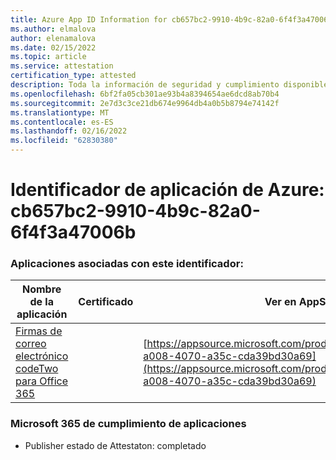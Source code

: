 ```yaml
---
title: Azure App ID Information for cb657bc2-9910-4b9c-82a0-6f4f3a47006b
ms.author: elmalova
author: elenamalova
ms.date: 02/15/2022
ms.topic: article
ms.service: attestation
certification_type: attested
description: Toda la información de seguridad y cumplimiento disponible para cb657bc2-9910-4b9c-82a0-6f4f3a47006b.
ms.openlocfilehash: 6bf2fa05cb301ae93b4a8394654ae6dcd8ab70b4
ms.sourcegitcommit: 2e7d3c3ce21db674e9964db4a0b5b8794e74142f
ms.translationtype: MT
ms.contentlocale: es-ES
ms.lasthandoff: 02/16/2022
ms.locfileid: "62830380"
---
```

# <a name="azure-app-id-cb657bc2-9910-4b9c-82a0-6f4f3a47006b"></a>Identificador de aplicación de Azure: cb657bc2-9910-4b9c-82a0-6f4f3a47006b


### <a name="apps-associated-with-this-id"></a>Aplicaciones asociadas con este identificador:
| **Nombre de la aplicación** | **Certificado** | **Ver en AppSource** |
|--------------|---------------|-----------------------|
| [Firmas de correo electrónico codeTwo para Office 365](https://docs.microsoft.com/microsoft-365-app-certification/forward/codetwo.3d2daeb9-a008-4070-a35c-cda39bd30a69) |  | [https://appsource.microsoft.com/product/office/codetwo.3d2daeb9-a008-4070-a35c-cda39bd30a69](https://appsource.microsoft.com/product/office/codetwo.3d2daeb9-a008-4070-a35c-cda39bd30a69) |

### <a name="microsoft-365-app-compliance-status"></a>Microsoft 365 de cumplimiento de aplicaciones
- Publisher estado de Attestaton: completado

